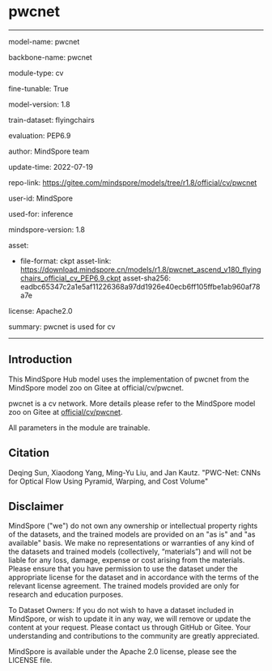 # pwcnet

---

model-name: pwcnet

backbone-name: pwcnet

module-type: cv

fine-tunable: True

model-version: 1.8

train-dataset: flyingchairs

evaluation: PEP6.9

author: MindSpore team

update-time: 2022-07-19

repo-link: <https://gitee.com/mindspore/models/tree/r1.8/official/cv/pwcnet>

user-id: MindSpore

used-for: inference

mindspore-version: 1.8

asset:

-
    file-format: ckpt
    asset-link: <https://download.mindspore.cn/models/r1.8/pwcnet_ascend_v180_flyingchairs_official_cv_PEP6.9.ckpt>
    asset-sha256: eadbc65347c2a1e5af11226368a97dd1926e40ecb6ff105ffbe1ab960af78a7e

license: Apache2.0

summary: pwcnet is used for cv

---

## Introduction

This MindSpore Hub model uses the implementation of pwcnet from the MindSpore model zoo on Gitee at official/cv/pwcnet.

pwcnet is a cv network. More details please refer to the MindSpore model zoo on Gitee at [official/cv/pwcnet](https://gitee.com/mindspore/models/blob/r1.8/official/cv/pwcnet/README.md).

All parameters in the module are trainable.

## Citation

Deqing Sun, Xiaodong Yang, Ming-Yu Liu, and Jan Kautz. "PWC-Net: CNNs for Optical Flow Using Pyramid, Warping, and Cost Volume"

## Disclaimer

MindSpore ("we") do not own any ownership or intellectual property rights of the datasets, and the trained models are provided on an "as is" and "as available" basis. We make no representations or warranties of any kind of the datasets and trained models (collectively, “materials”) and will not be liable for any loss, damage, expense or cost arising from the materials. Please ensure that you have permission to use the dataset under the appropriate license for the dataset and in accordance with the terms of the relevant license agreement. The trained models provided are only for research and education purposes.

To Dataset Owners: If you do not wish to have a dataset included in MindSpore, or wish to update it in any way, we will remove or update the content at your request. Please contact us through GitHub or Gitee. Your understanding and contributions to the community are greatly appreciated.

MindSpore is available under the Apache 2.0 license, please see the LICENSE file.
